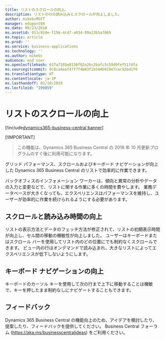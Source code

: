 ```yaml
---
title: リストのスクロールの向上。
description: リストの行の読み込みとスクロールが向上しました。
author: mikebcMSFT
manager: edupont04
ms.date: 09/23/2018
ms.assetid: 011c924e-f156-4cd7-a034-99a13b5a7869
ms.topic: article
ms.prod: ''
ms.service: business-applications
ms.technology: ''
ms.author: mikebc
audience: end user
ms.openlocfilehash: 637a7105e8150f02a2bc2bafc3c59d9fef51fdfa
ms.sourcegitcommit: 0c8ca4eaf47f7f4b83f1b544b910e7cac92bd1f0
ms.translationtype: HT
ms.contentlocale: ja-JP
ms.lasthandoff: 01/10/2019
ms.locfileid: "199859"
---
```

#  <a name="improvements-to-scrolling-in-lists"></a>リストのスクロールの向上

[!include[dynamics365-business-central banner](../includes/dynamics365-business-central.md)]

[!IMPORTANT]
> この機能は、Dynamics 365 Business Central の 2018 年 10 月更新プログラムのすぐ後に利用可能になります。

グリッド パフォーマンス、スクロールおよびキーボード ナビゲーションが向上した Dynamics 365 Business Central のリストで効率的に作業できます。

バックオフィスのインフォメーション ワーカーは、傾向と異常の分析やデータの入力と変更などで、リストに関する作業に多くの時間を費やします。 業務データベースが大きくなっても、エクスペリエンスはパフォーマンスを維持し、ユーザーが効率的に作業を続けられるようにする必要があります。 

## <a name="improved-scrolling-and-load-time"></a>スクロールと読み込み時間の向上
リストの表示方法とデータのフェッチ方法が修正されて、リストの初期表示時間が向上し、セル間の移動の機敏性が向上しました。 ユーザーはキーボードまたはスクロール バーを使用してリスト内のどの位置にでも制約なくスクロールできます。 ビュー内の行はオンデマンドで読み込まれ、大きなリストによってエクスペリエンスが低下しないようにします。

## <a name="improved-keyboard-navigation"></a>キーボード ナビゲーションの向上
キーボードのカーソル キーを使用して次の行まで上下に移動することは機敏で、キーを押したまま制約なしにナビゲートすることもできます。

## <a name="tell-us-what-you-think"></a>フィードバック
Dynamics 365 Business Central の機能向上のため、アイデアを検討したり、提案したり、フィードバックを提供してください。 Business Central フォーラム (https://aka.ms/businesscentralideas) をご利用ください。
